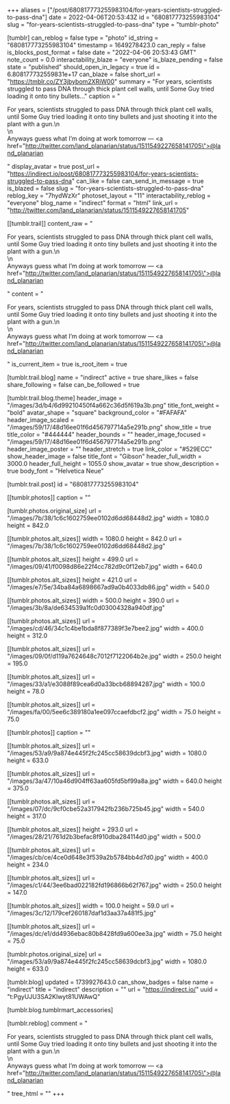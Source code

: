 +++
aliases = ["/post/680817773255983104/for-years-scientists-struggled-to-pass-dna"]
date = 2022-04-06T20:53:43Z
id = "680817773255983104"
slug = "for-years-scientists-struggled-to-pass-dna"
type = "tumblr-photo"

[tumblr]
can_reblog = false
type = "photo"
id_string = "680817773255983104"
timestamp = 1649278423.0
can_reply = false
is_blocks_post_format = false
date = "2022-04-06 20:53:43 GMT"
note_count = 0.0
interactability_blaze = "everyone"
is_blaze_pending = false
state = "published"
should_open_in_legacy = true
id = 6.808177732559831e+17
can_blaze = false
short_url = "https://tmblr.co/ZY3jbybom2XRiW00"
summary = "For years, scientists struggled to pass DNA through thick plant cell walls, until Some Guy tried loading it onto tiny bullets..."
caption = "<p>For years, scientists struggled to pass DNA through thick plant cell walls, until Some Guy tried loading it onto tiny bullets and just shooting it into the plant with a gun.\n<br/>\n<br/>Anyways guess what I&rsquo;m doing at work tomorrow — <a href=\"http://twitter.com/land_planarian/status/1511549227658141705\">@land_planarian</a></p>"
display_avatar = true
post_url = "https://indirect.io/post/680817773255983104/for-years-scientists-struggled-to-pass-dna"
can_like = false
can_send_in_message = true
is_blazed = false
slug = "for-years-scientists-struggled-to-pass-dna"
reblog_key = "7hydWzXr"
photoset_layout = "11"
interactability_reblog = "everyone"
blog_name = "indirect"
format = "html"
link_url = "http://twitter.com/land_planarian/status/1511549227658141705"

[[tumblr.trail]]
content_raw = "<p>For years, scientists struggled to pass DNA through thick plant cell walls, until Some Guy tried loading it onto tiny bullets and just shooting it into the plant with a gun.\n<br>\n<br>Anyways guess what I’m doing at work tomorrow — <a href=\"http://twitter.com/land_planarian/status/1511549227658141705\">@land_planarian</a></p>"
content = "<p>For years, scientists struggled to pass DNA through thick plant cell walls, until Some Guy tried loading it onto tiny bullets and just shooting it into the plant with a gun.\n<br />\n<br />Anyways guess what I&rsquo;m doing at work tomorrow &mdash; <a href=\"http://twitter.com/land_planarian/status/1511549227658141705\">@land_planarian</a></p>"
is_current_item = true
is_root_item = true

[tumblr.trail.blog]
name = "indirect"
active = true
share_likes = false
share_following = false
can_be_followed = true

[tumblr.trail.blog.theme]
header_image = "/images/3d/b4/6d99210450f4a662c36d5f619a3b.png"
title_font_weight = "bold"
avatar_shape = "square"
background_color = "#FAFAFA"
header_image_scaled = "/images/59/17/48d16ee01f6d456797714a5e291b.png"
show_title = true
title_color = "#444444"
header_bounds = ""
header_image_focused = "/images/59/17/48d16ee01f6d456797714a5e291b.png"
header_image_poster = ""
header_stretch = true
link_color = "#529ECC"
show_header_image = false
title_font = "Gibson"
header_full_width = 3000.0
header_full_height = 1055.0
show_avatar = true
show_description = true
body_font = "Helvetica Neue"

[tumblr.trail.post]
id = "680817773255983104"

[[tumblr.photos]]
caption = ""

[tumblr.photos.original_size]
url = "/images/7b/38/1c6c1602759ee0102d6dd68448d2.jpg"
width = 1080.0
height = 842.0

[[tumblr.photos.alt_sizes]]
width = 1080.0
height = 842.0
url = "/images/7b/38/1c6c1602759ee0102d6dd68448d2.jpg"

[[tumblr.photos.alt_sizes]]
height = 499.0
url = "/images/09/41/f0098d86e22f4cc782d9c0f12eb7.jpg"
width = 640.0

[[tumblr.photos.alt_sizes]]
height = 421.0
url = "/images/e7/5e/34ba84a6898667ad9a0b4033db86.jpg"
width = 540.0

[[tumblr.photos.alt_sizes]]
width = 500.0
height = 390.0
url = "/images/3b/8a/de634539a1fc0d03004328a940df.jpg"

[[tumblr.photos.alt_sizes]]
url = "/images/cd/46/34c1c4be1bda8f877389f3e7bee2.jpg"
width = 400.0
height = 312.0

[[tumblr.photos.alt_sizes]]
url = "/images/09/0f/d119a7624648c7012f7122064b2e.jpg"
width = 250.0
height = 195.0

[[tumblr.photos.alt_sizes]]
url = "/images/33/a1/e3088f89cea6d0a33bcb68894287.jpg"
width = 100.0
height = 78.0

[[tumblr.photos.alt_sizes]]
url = "/images/fa/00/5ee6c389180a1ee097ccaefdbcf2.jpg"
width = 75.0
height = 75.0

[[tumblr.photos]]
caption = ""

[[tumblr.photos.alt_sizes]]
url = "/images/53/a9/9a874e445f2fc245cc58639dcbf3.jpg"
width = 1080.0
height = 633.0

[[tumblr.photos.alt_sizes]]
url = "/images/3a/47/10a46d904ff63aa605fd5bf99a8a.jpg"
width = 640.0
height = 375.0

[[tumblr.photos.alt_sizes]]
url = "/images/07/dc/9cf0cbe52a317942fb236b725b45.jpg"
width = 540.0
height = 317.0

[[tumblr.photos.alt_sizes]]
height = 293.0
url = "/images/28/21/761d2b3befac8f910dba284114d0.jpg"
width = 500.0

[[tumblr.photos.alt_sizes]]
url = "/images/cb/ce/4ce0d648e3f539a2b5784bb4d7d0.jpg"
width = 400.0
height = 234.0

[[tumblr.photos.alt_sizes]]
url = "/images/c1/44/3ee6bad022182fd196866b62f767.jpg"
width = 250.0
height = 147.0

[[tumblr.photos.alt_sizes]]
width = 100.0
height = 59.0
url = "/images/3c/12/179cef260187daf1d3aa37a481f5.jpg"

[[tumblr.photos.alt_sizes]]
url = "/images/dc/e1/dd4936ebac80b8428fd9a600ee3a.jpg"
width = 75.0
height = 75.0

[tumblr.photos.original_size]
url = "/images/53/a9/9a874e445f2fc245cc58639dcbf3.jpg"
width = 1080.0
height = 633.0

[tumblr.blog]
updated = 1739927643.0
can_show_badges = false
name = "indirect"
title = "indirect"
description = ""
url = "https://indirect.io/"
uuid = "t:PgyUJU3SA2Klwyt81UWAwQ"

[tumblr.blog.tumblrmart_accessories]

[tumblr.reblog]
comment = "<p>For years, scientists struggled to pass DNA through thick plant cell walls, until Some Guy tried loading it onto tiny bullets and just shooting it into the plant with a gun.\n<br>\n<br>Anyways guess what I’m doing at work tomorrow — <a href=\"http://twitter.com/land_planarian/status/1511549227658141705\">@land_planarian</a></p>"
tree_html = ""
+++
